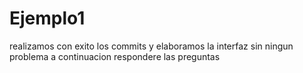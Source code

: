 # Ejemplo1

realizamos con exito los commits y elaboramos la interfaz sin ningun problema
a continuacion respondere las preguntas

